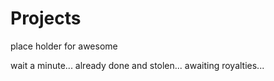 # Projects
place holder for awesome 

wait a minute... already done and stolen... 
awaiting royalties...
